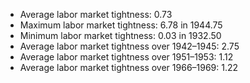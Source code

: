 
* Average labor market tightness: 0.73 
* Maximum labor market tightness: 6.78 in 1944.75 
* Minimum labor market tightness: 0.03 in 1932.50 
* Average labor market tightness over 1942–1945: 2.75 
* Average labor market tightness over 1951–1953: 1.12 
* Average labor market tightness over 1966–1969: 1.22 

